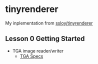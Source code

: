 # tinyrenderer

My inplementation from [ssloy/tinyrenderer](https://github.com/ssloy/tinyrenderer)

## Lesson 0 Getting Started

- TGA image reader/writer
  - [TGA Specs](http://tfc.duke.free.fr/coding/tga_specs.pdf)
